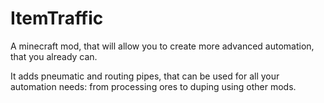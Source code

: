 # ItemTraffic
A minecraft mod, that will allow you to create more advanced automation, that you already can.

It adds pneumatic and routing pipes, that can be used for all your automation needs: from processing ores to duping using other mods.
